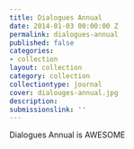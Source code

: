 ```yaml
---
title: Dialogues Annual
date: 2014-01-03 00:00:00 Z
permalink: dialogues-annual
published: false
categories:
- collection
layout: collection
category: collection
collectiontype: journal
cover: dialouges-annual.jpg
description: 
submissionslink: ''
---
```


Dialogues Annual is AWESOME
